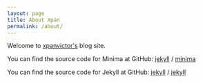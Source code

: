 ```yaml
---
layout: page
title: About Xpan
permalink: /about/
---
```


Welcome to [xpanvictor's](http://portfolio-xpanvictor.vercel.app/) blog site.

You can find the source code for Minima at GitHub:
[jekyll][jekyll-organization] /
[minima](https://github.com/jekyll/minima)

You can find the source code for Jekyll at GitHub:
[jekyll][jekyll-organization] /
[jekyll](https://github.com/jekyll/jekyll)


[jekyll-organization]: https://github.com/jekyll
